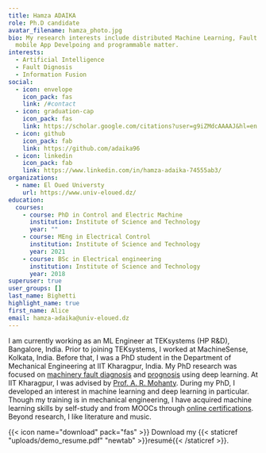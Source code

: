 ```yaml
---
title: Hamza ADAIKA
role: Ph.D candidate
avatar_filename: hamza_photo.jpg
bio: My research interests include distributed Machine Learning, Fault dignosis,
  mobile App Develpoing and programmable matter.
interests:
  - Artificial Intelligence
  - Fault Dignosis
  - Information Fusion
social:
  - icon: envelope
    icon_pack: fas
    link: /#contact
  - icon: graduation-cap
    icon_pack: fas
    link: https://scholar.google.com/citations?user=g9iZMdcAAAAJ&hl=en
  - icon: github
    icon_pack: fab
    link: https://github.com/adaika96
  - icon: linkedin
    icon_pack: fab
    link: https://www.linkedin.com/in/hamza-adaika-74555ab3/
organizations:
  - name: El Oued Universty
    url: https://www.univ-eloued.dz/
education:
  courses:
    - course: PhD in Control and Electric Machine
      institution: Institute of Science and Technology
      year: ""
    - course: MEng in Electrical Control
      institution: Institute of Science and Technology
      year: 2021
    - course: BSc in Electrical engineering
      institution: Institute of Science and Technology
      year: 2018
superuser: true
user_groups: []
last_name: Bighetti
highlight_name: true
first_name: Alice
email: hamza-adaika@univ-eloued.dz
---
```

I am currently working as an ML Engineer at TEKsystems (HP R&D), Bangalore, India. Prior to joining TEKsystems, I worked at MachineSense, Kolkata, India. Before that, I was a PhD student in the Department of Mechanical Engineering at IIT Kharagpur, India. My PhD research was focused on [machinery fault diagnosis](https://biswajitsahoo1111.github.io/cbm_codes_open/) and [prognosis](https://biswajitsahoo1111.github.io/rul_codes_open/) using deep learning. At IIT Kharagpur, I was advised by [Prof. A. R. Mohanty](https://www.iitnoise.com/). During my PhD, I developed an interest in machine learning and deep learning in particular. Though my training is in mechanical engineering, I have acquired machine learning skills by self-study and from MOOCs through [online certifications](https://www.linkedin.com/in/biswajitsahoo1111/). Beyond research, I like literature and music.

{{< icon name="download" pack="fas" >}} Download my {{< staticref "uploads/demo_resume.pdf" "newtab" >}}resumé{{< /staticref >}}.